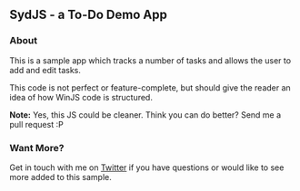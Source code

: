 ## SydJS - a To-Do Demo App

### About

This is a sample app which tracks a number of tasks and allows the user to add and edit tasks.

This code is not perfect or feature-complete, but should give the reader an idea of how WinJS code is structured.

**Note:** Yes, this JS could be cleaner. Think you can do better? Send me a pull request :P

### Want More?

Get in touch with me on [Twitter](http://twitter.com/shiftkey) if you have questions or would like to see more added to this sample.